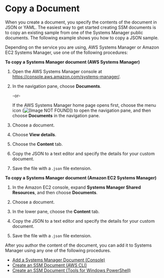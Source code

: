 # Copy a Document<a name="copy-document"></a>

When you create a document, you specify the contents of the document in JSON or YAML\. The easiest way to get started creating SSM documents is to copy an existing sample from one of the Systems Manager public documents\. The following example shows you how to copy a JSON sample\.

Depending on the service you are using, AWS Systems Manager or Amazon EC2 Systems Manager, use one of the following procedures:

**To copy a Systems Manager document \(AWS Systems Manager\)**

1. Open the AWS Systems Manager console at [https://console\.aws\.amazon\.com/systems\-manager/](https://console.aws.amazon.com/systems-manager/)\.

1. In the navigation pane, choose **Documents**\.

   \-or\-

   If the AWS Systems Manager home page opens first, choose the menu icon \(![\[Image NOT FOUND\]](http://docs.aws.amazon.com/systems-manager/latest/userguide/images/menu-icon-small.png)\) to open the navigation pane, and then choose **Documents** in the navigation pane\.

1. Choose a document\. 

1. Choose **View details**\.

1. Choose the **Content** tab\.

1. Copy the JSON to a text editor and specify the details for your custom document\.

1. Save the file with a \.`json` file extension\.

**To copy a Systems Manager document \(Amazon EC2 Systems Manager\)**

1. In the Amazon EC2 console, expand **Systems Manager Shared Resources**, and then choose **Documents**\.

1. Choose a document\. 

1. In the lower pane, choose the **Content** tab\.

1. Copy the JSON to a text editor and specify the details for your custom document\.

1. Save the file with a \.`json` file extension\.

After you author the content of the document, you can add it to Systems Manager using any one of the following procedures\. 
+ [Add a Systems Manager Document \(Console\)](create-ssm-console.md)
+ [Create an SSM Document \(AWS CLI\)](create-ssm-document-cli.md)
+ [Create an SSM Document \(Tools for Windows PowerShell\)](create-ssm-document-ps.md)